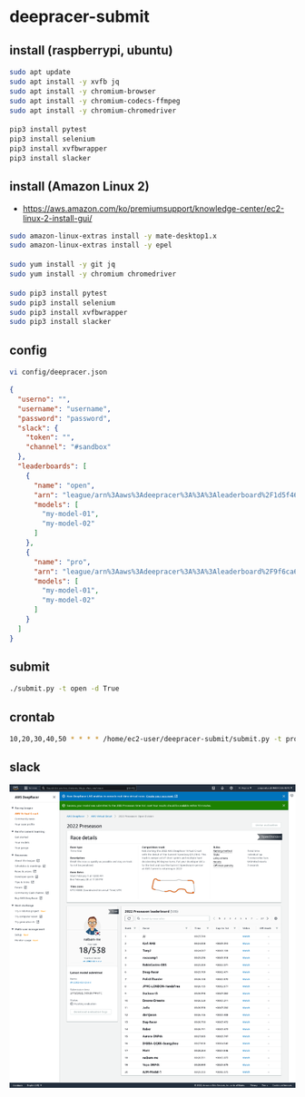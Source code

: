 # deepracer-submit

## install (raspberrypi, ubuntu)

```bash
sudo apt update
sudo apt install -y xvfb jq
sudo apt install -y chromium-browser
sudo apt install -y chromium-codecs-ffmpeg
sudo apt install -y chromium-chromedriver

pip3 install pytest
pip3 install selenium
pip3 install xvfbwrapper
pip3 install slacker
```

## install (Amazon Linux 2)

* <https://aws.amazon.com/ko/premiumsupport/knowledge-center/ec2-linux-2-install-gui/>

```bash
sudo amazon-linux-extras install -y mate-desktop1.x
sudo amazon-linux-extras install -y epel

sudo yum install -y git jq
sudo yum install -y chromium chromedriver

sudo pip3 install pytest
sudo pip3 install selenium
sudo pip3 install xvfbwrapper
sudo pip3 install slacker
```

## config

```bash
vi config/deepracer.json
```

```json
{
  "userno": "",
  "username": "username",
  "password": "password",
  "slack": {
    "token": "",
    "channel": "#sandbox"
  },
  "leaderboards": [
    {
      "name": "open",
      "arn": "league/arn%3Aaws%3Adeepracer%3A%3A%3Aleaderboard%2F1d5f46b1-a051-40fc-8716-aabd39e51d1e",
      "models": [
        "my-model-01",
        "my-model-02"
      ]
    },
    {
      "name": "pro",
      "arn": "league/arn%3Aaws%3Adeepracer%3A%3A%3Aleaderboard%2F9f6ca6de-ecfa-467a-a7d9-c899a811a206",
      "models": [
        "my-model-01",
        "my-model-02"
      ]
    }
  ]
}
```

## submit

```bash
./submit.py -t open -d True
```

## crontab

```bash
10,20,30,40,50 * * * * /home/ec2-user/deepracer-submit/submit.py -t pro > /tmp/submit.log 2>&1
```

## slack

![submit](./images/submit-tt.png)

